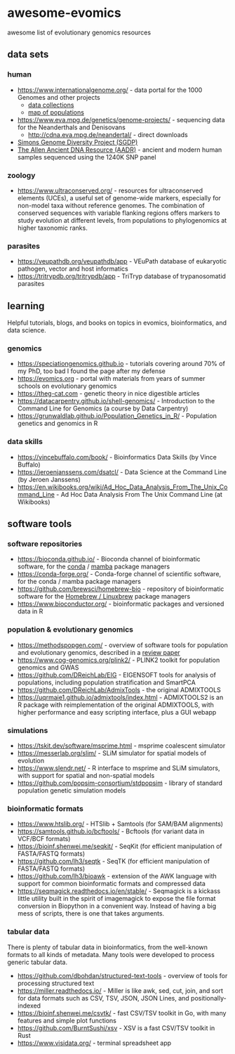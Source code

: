 # awesome-evomics
awesome list of evolutionary genomics resources

## data sets

### human

- https://www.internationalgenome.org/ - data portal for the 1000 Genomes and other projects
  - [data collections](https://www.internationalgenome.org/data-portal/data-collection)
  - [map of populations](https://www.internationalgenome.org/data-portal/population)
- https://www.eva.mpg.de/genetics/genome-projects/ - sequencing data for the Neanderthals and Denisovans
  - http://cdna.eva.mpg.de/neandertal/ - direct downloads
- [Simons Genome Diversity Project (SGDP)](https://reichdata.hms.harvard.edu/pub/datasets/sgdp/)
- [The Allen Ancient DNA Resource (AADR)](https://doi.org/10.7910/DVN/FFIDCW) - ancient and modern human samples sequenced using the 1240K SNP panel

### zoology

- https://www.ultraconserved.org/ - resources for ultraconserved elements (UCEs), a useful set of genome-wide markers, especially for non-model taxa without reference genomes. The combination of conserved sequences with variable flanking regions offers markers to study evolution at different levels, from populations to phylogenomics at higher taxonomic ranks.

### parasites

- https://veupathdb.org/veupathdb/app - VEuPath database of eukaryotic pathogen, vector and host informatics
- https://tritrypdb.org/tritrypdb/app - TriTryp database of trypanosomatid parasites

## learning
Helpful tutorials, blogs, and books on topics in evomics, bioinformatics, and data science.

### genomics

- https://speciationgenomics.github.io - tutorials covering around 70% of my PhD, too bad I found the page after my defense
- https://evomics.org - portal with materials from years of summer schools on evolutionary genomics
- https://theg-cat.com - genetic theory in nice digestible articles
- https://datacarpentry.github.io/shell-genomics/ - Introduction to the Command Line for Genomics (a course by Data Carpentry)
- https://grunwaldlab.github.io/Population_Genetics_in_R/ - Population genetics and genomics in R

### data skills

- https://vincebuffalo.com/book/ - Bioinformatics Data Skills (by Vince Buffalo)
- https://jeroenjanssens.com/dsatcl/ - Data Science at the Command Line (by Jeroen Janssens)
- https://en.wikibooks.org/wiki/Ad_Hoc_Data_Analysis_From_The_Unix_Command_Line - Ad Hoc Data Analysis From The Unix Command Line (at Wikibooks)

## software tools

### software repositories

- https://bioconda.github.io/ - Bioconda channel of bioinformatic software, for the [conda](https://docs.anaconda.com/miniconda/) / [mamba](https://mamba.readthedocs.io/en/latest/index.html) package managers
- https://conda-forge.org/ - Conda-forge channel of scientific software, for the conda / mamba package managers
- https://github.com/brewsci/homebrew-bio - repository of bioinformatic software for the [Homebrew / Linuxbrew](https://brew.sh/) package managers
- https://www.bioconductor.org/ - bioinformatic packages and versioned data in R

### population & evolutionary genomics

- https://methodspopgen.com/ - overview of software tools for population and evolutionary genomics, described in a [review paper](https://onlinelibrary.wiley.com/doi/10.1111/mec.15989)
- https://www.cog-genomics.org/plink2/ - PLINK2 toolkit for population genomics and GWAS
- https://github.com/DReichLab/EIG - EIGENSOFT tools for analysis of populations, including population stratification and SmartPCA
- https://github.com/DReichLab/AdmixTools - the original ADMIXTOOLS
- https://uqrmaie1.github.io/admixtools/index.html - ADMIXTOOLS2 is an R package with reimplementation of the original ADMIXTOOLS, with higher performance and easy scripting interface, plus a GUI webapp

### simulations

- https://tskit.dev/software/msprime.html - msprime coalescent simulator
- https://messerlab.org/slim/ - SLiM simulator for spatial models of evolution
- https://www.slendr.net/ - R interface to msprime and SLiM simulators, with support for spatial and non-spatial models
- https://github.com/popsim-consortium/stdpopsim - library of standard population genetic simulation models

### bioinformatic formats

- https://www.htslib.org/ - HTSlib + Samtools (for SAM/BAM alignments)
- https://samtools.github.io/bcftools/ - Bcftools (for variant data in VCF/BCF formats)
- https://bioinf.shenwei.me/seqkit/ - SeqKit (for efficient manipulation of FASTA/FASTQ formats)
- https://github.com/lh3/seqtk - SeqTK (for efficient manipulation of FASTA/FASTQ formats)
- https://github.com/lh3/bioawk - extension of the AWK language with support for common bioinformatic formats and compressed data
- https://seqmagick.readthedocs.io/en/stable/ - Seqmagick is a kickass little utility built in the spirit of imagemagick to expose the file format conversion in Biopython in a convenient way. Instead of having a big mess of scripts, there is one that takes arguments.

### tabular data
There is plenty of tabular data in bioinformatics, from the well-known formats to all kinds of metadata. Many tools were developed to process generic tabular data.

- https://github.com/dbohdan/structured-text-tools - overview of tools for processing structured text
- https://miller.readthedocs.io/ - Miller is like awk, sed, cut, join, and sort for data formats such as CSV, TSV, JSON, JSON Lines, and positionally-indexed
- https://bioinf.shenwei.me/csvtk/ - fast CSV/TSV toolkit in Go, with many features and simple plot functions
- https://github.com/BurntSushi/xsv - XSV is a fast CSV/TSV toolkit in Rust
- https://www.visidata.org/ - terminal spreadsheet app